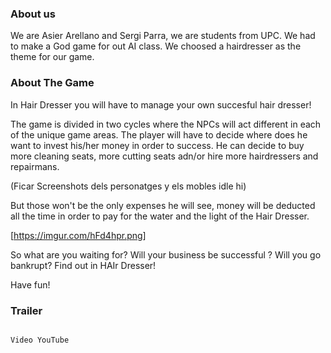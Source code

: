 ### About us



We are Asier Arellano and Sergi Parra, we are students from UPC. We had to make a God game for out AI class. We choosed a hairdresser as the theme for our game.


### About The Game



In Hair Dresser you will have to manage your own succesful hair dresser!

The game is divided in two cycles where the NPCs will act different in each of the unique game areas.
The player will have to decide where does he want to invest his/her money in order to success. He can decide to buy more cleaning seats, more cutting seats adn/or hire more hairdressers and repairmans.

(Ficar Screenshots dels personatges y els mobles idle hi)

But those won't be the only expenses he will see, money will be deducted all the time in order to pay for the water and the light of the Hair Dresser.

[https://imgur.com/hFd4hpr.png]

So what are you waiting for? Will your business be successful ? Will you go bankrupt? Find out in HAIr Dresser!

Have fun!


### Trailer

``` Markdown

Video YouTube

```

